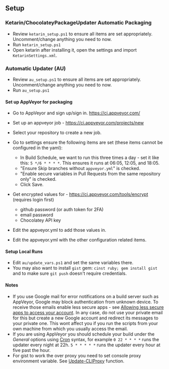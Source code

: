 ## Setup

### Ketarin/ChocolateyPackageUpdater Automatic Packaging

* Review `ketarin_setup.ps1` to ensure all items are set appropriately. Uncomment/change anything you need to now.
* Run `ketarin_setup.ps1`
* Open ketarin after installing it, open the settings and import `KetarinSettings.xml`.

### Automatic Updater (AU)

* Review `au_setup.ps1` to ensure all items are set appropriately. Uncomment/change anything you need to now.
* Run `au_setup.ps1`

#### Set up AppVeyor for packaging
* Go to AppVeyor and sign up/sign in. https://ci.appveyor.com/
* Set up an appveyor job - https://ci.appveyor.com/projects/new
* Select your repository to create a new job.
* Go to settings ensure the following items are set (these items cannot be configured in the yaml):
  * In Build Schedule, we want to run this three times a day - set it like this: `5 */6 * * * *`. This ensures it runs at 06:05, 12:05, and 18:05.
  * "Ensure Skip branches without `appveyor.yml`" is checked.
  * "Enable secure variables in Pull Requests from the same repository only" is checked.
  * Click Save.

* Get encrypted values for - https://ci.appveyor.com/tools/encrypt (requires login first)
   * github password (or auth token for 2FA)
   * email password
   * Chocolatey API key
* Edit the appveyor.yml to add those values in.
* Edit the appveyor.yml with the other configuration related items.

#### Setup Local Runs
* Edit `au/update_vars.ps1` and set the same variables there.
* You may also want to install `gist` gem: `cinst ruby; gem install gist` and to make sure `git push` doesn't require credentials.

#### Notes

* If you use Google mail for error notifications on a build server such as AppVeyor, Google may block authentication from unknown device. To receive those emails enable less secure apps - see [Allowing less secure apps to access your account](https://support.google.com/accounts/answer/6010255?hl=en). In any case, do not use your private email for this but create a new Google account and redirect its messages to your private one. This wont affect you if you run the scripts from your own machine from which you usually access the email.
* If you are using AppVeyor you should schedule your build under the _General_ options using [Cron](http://www.nncron.ru/help/EN/working/cron-format.htm) syntax, for example `0 22 * * * *` runs the updater every night at 22h. `5 * * * * *` runs the updater every hour at five past the hour.
* For gist to work the over proxy you need to set console proxy environment variable. See [Update-CLIProxy](https://github.com/majkinetor/posh/blob/master/MM_Network/Update-CLIProxy.ps1) function.
